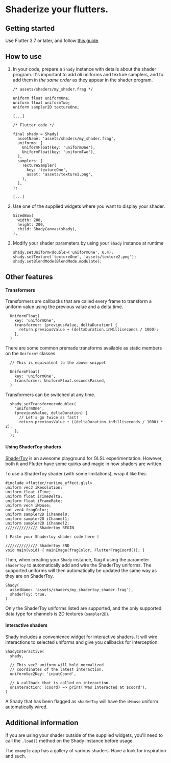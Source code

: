 # Shaderize your flutters.

## Getting started

Use Flutter 3.7 or later, and follow [this guide](https://docs.flutter.dev/development/ui/advanced/shaders).

## How to use
1. In your code, prepare a `Shady` instance with details about the shader program. It's important to add *all* uniforms and texture samplers, and to add them in *the same order* as they appear in the shader program.

    ```
    /* assets/shaders/my_shader.frag */

    uniform float uniformOne;
    uniform float uniformTwo;
    uniform sampler2D textureOne;

    [...]
    ```

    ```
    /* Flutter code */

    final shady = Shady(
      assetName: 'assets/shaders/my_shader.frag',
      uniforms: [
        UniformFloat(key: 'uniformOne'),
        UniformFloat(key: 'uniformTwo'),
      ],
      samplers: [
        TextureSampler(
          key: 'textureOne',
          asset: 'assets/texture1.png',
        ),
      ],
    );

    [...]
    ```
2. Use one of the supplied widgets where you want to display your shader.
    ```
    SizedBox(
      width: 200,
      height: 200,
      child: ShadyCanvas(shady),
    ),
    ```
3. Modify your shader parameters by using your `Shady` instance at runtime
    ```
    shady.setUniform<double>('uniformOne', 0.4);
    shady.setTexture('textureOne', 'assets/texture2.png');
    shady.setBlendMode(BlendMode.modulate);
    ```

## Other features

#### Transformers

Transformers are callbacks that are called every frame to transform a uniform value using the previous value and a delta time.

```
  UniformFloat(
    key: 'uniformOne',
    transformer: (previousValue, deltaDuration) {
      return previousValue + (deltaDuration.inMilliseconds / 1000);
    },
  )
```

There are some common premade transforms available as static members on the `Uniform*` classes.

```
  // This is equivalent to the above snippet

  UniformFloat(
    key: 'uniformOne',
    transformer: UniformFloat.secondsPassed,
  )
```

Transformers can be switched at any time.

```
  shady.setTransformer<double>(
    'uniformOne',
    (previousValue, deltaDuration) {
      // Let's go twice as fast!
      return previousValue + ((deltaDuration.inMilliseconds / 1000) * 2);
    },
  );
```

#### Using ShaderToy shaders

[ShaderToy](https://www.shadertoy.com/) is an awesome playground for GLSL experimentation. However, both it and Flutter have some quirks and magic in how shaders are written.

To use a ShaderToy shader (with some limitations), wrap it like this:
```
#include <flutter/runtime_effect.glsl>
uniform vec3 iResolution;
uniform float iTime;
uniform float iTimeDelta;
uniform float iFrameRate;
uniform vec4 iMouse;
out vec4 fragColor;
uniform sampler2D iChannel0;
uniform sampler2D iChannel1;
uniform sampler2D iChannel2;
////////////// Shadertoy BEGIN

[ Paste your Shadertoy shader code here ]

////////////// Shadertoy END
void main(void) { mainImage(fragColor, FlutterFragCoord()); }
```

Then, when creating your `Shady` instance, flag it using the parameter `shaderToy` to automatically add and wire the ShaderToy uniforms. The supported uniforms will then automatically be updated the same way as they are on ShaderToy.

```
Shady(
  assetName: 'assets/shaders/my_shadertoy_shader.frag'),
  shaderToy: true,
)
```

Only the ShaderToy uniforms listed are supported, and the only supported data type for channels is 2D textures (`sampler2D`).


#### Interactive shaders

Shady includes a convenience widget for interactive shaders. It will wire interactions to selected uniforms and give you callbacks for interception.

```
ShadyInteractive(
  shady,

  // This vec2 uniform will hold normalized
  // coordinates of the latest interaction.
  uniformVec2Key: 'inputCoord',

  // A callback that is called on interaction.
  onInteraction: (coord) => print('Was interacted at $coord'),
)
```

A Shady that has been flagged as `shaderToy` will have the `iMouse` uniform automatically wired.

## Additional information

If you are using your shader outside of the supplied widgets, you'll need to call the `.load()` method
on the Shady instance before usage.

The `example` app has a gallery of various shaders. Have a look for inspiration and such.